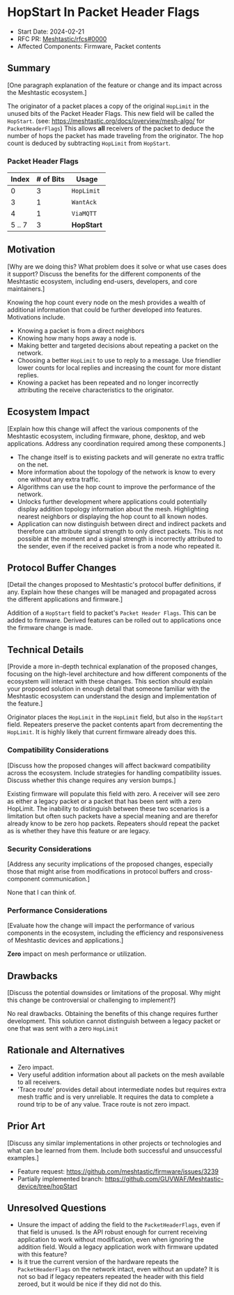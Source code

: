 # HopStart In Packet Header Flags

- Start Date: 2024-02-21
- RFC PR: [Meshtastic/rfcs#0000](https://github.com/Meshtastic/rfcs/pull/0000)
- Affected Components: Firmware, Packet contents

## Summary

[One paragraph explanation of the feature or change and its impact across the
Meshtastic ecosystem.]

The originator of a packet places a copy of the original `HopLimit` in the
unused bits of the Packet Header Flags. This new field will be called the
`HopStart`.
(see: https://meshtastic.org/docs/overview/mesh-algo/ for `PacketHeaderFlags`)
This allows **all** receivers of the packet to deduce the number of hops the packet has made
traveling from the originator. The hop count is deduced by subtracting `HopLimit` from `HopStart`.

### Packet Header Flags 

| Index |	# of Bits	| Usage        |
|-------|-----------|--------------|
|0      |3          |	`HopLimit`   |
|3	    |1	        | `WantAck`    |
|4	    |1	        | `ViaMQTT`    |
|5 .. 7 |3	        | **HopStart** |

## Motivation

[Why are we doing this? What problem does it solve or what use cases does it
support? Discuss the benefits for the different components of the Meshtastic
ecosystem, including end-users, developers, and core maintainers.]

Knowing the hop count every node on the mesh provides a wealth of additional information that could be
further developed into features. Motivations include.
* Knowing a packet is from a direct neighbors
* Knowing how many hops away a node is.
* Making better and targeted decisions about repeating a packet on the network.
* Choosing a better `HopLimit` to use to reply to a message. Use friendlier
  lower counts for local replies and increasing the count for more distant
  replies.
* Knowing a packet has been repeated and no longer incorrectly attributing the receive characteristics to the originator.

## Ecosystem Impact

[Explain how this change will affect the various components of the Meshtastic
ecosystem, including firmware, phone, desktop, and web applications. Address
any coordination required among these components.]

* The change itself is to existing packets and will generate no
  extra traffic on the net.
* More information about the topology of the network is know to every one
  without any extra traffic.
* Algorithms can use the hop count to improve the performance of the network.
* Unlocks further development where applications could potentially display
  addition topology information about the mesh. Highlighting nearest neighbors
  or displaying the hop count to all known nodes.
* Application can now distinguish between direct and indirect packets and
  therefore can attribute signal strength to only direct packets. This is not
  possible at the moment and a signal strength is incorrectly attributed to the
  sender, even if the received packet is from a node who repeated it.

## Protocol Buffer Changes

[Detail the changes proposed to Meshtastic's protocol buffer definitions, if
any. Explain how these changes will be managed and propagated across the
different applications and firmware.]

Addition of a `HopStart` field to packet's `Packet Header Flags`. This can be
added to firmware. Derived features can be rolled out to applications once the
firmware change is made.

## Technical Details

[Provide a more in-depth technical explanation of the proposed changes,
focusing on the high-level architecture and how different components of the
ecosystem will interact with these changes. This section should explain your
proposed solution in enough detail that someone familiar with the Meshtastic
ecosystem can understand the design and implementation of the feature.]

Originator places the `HopLimit` in the `HopLimit` field, but also in the
`HopStart` field. Repeaters preserve the packet contents apart from decrementing the
`HopLimit`. It is highly likely that current firmware already does this.

### Compatibility Considerations

[Discuss how the proposed changes will affect backward compatibility across the
ecosystem. Include strategies for handling compatibility issues. Discuss whether
this change requires any version bumps.]

Existing firmware will populate this field with zero. A receiver will see zero
as either a legacy packet or a packet that has been sent with a zero HopLimit.
The inability to distinguish between these two scenarios is a limitation but
often such packets have a special meaning and are therefor already know to be
zero hop packets.
Repeaters should repeat the packet as is whether they have this feature or are
legacy.

### Security Considerations

[Address any security implications of the proposed changes, especially those
that might arise from modifications in protocol buffers and cross-component
communication.]

None that I can think of.

### Performance Considerations

[Evaluate how the change will impact the performance of various components in
the ecosystem, including the efficiency and responsiveness of Meshtastic devices
and applications.]

**Zero** impact on mesh performance or utilization.

## Drawbacks

[Discuss the potential downsides or limitations of the proposal. Why might this
change be controversial or challenging to implement?]

No real drawbacks. Obtaining the benefits of this change requires further
development. This solution cannot distinguish between a legacy packet or one that
was sent with a zero `HopLimit`

## Rationale and Alternatives

- Zero impact.
- Very useful addition information about all packets on the mesh available to
  all receivers.
- 'Trace route' provides detail about intermediate nodes but requires extra mesh
  traffic and is very unreliable. It requires the data to complete a round trip
  to be of any value. Trace route is not zero impact.

## Prior Art

[Discuss any similar implementations in other projects or technologies and what
can be learned from them. Include both successful and unsuccessful examples.]

* Feature request: https://github.com/meshtastic/firmware/issues/3239
* Partially implemented branch: https://github.com/GUVWAF/Meshtastic-device/tree/hopStart
  
## Unresolved Questions

- Unsure the impact of adding the field to the `PacketHeaderFlags`, even if that
  field is unused.
  Is the API robust enough for current receiving application to work without
  modification, even when ignoring the addition field.
  Would a legacy application work with firmware updated with this feature?
- Is it true the current version of the hardware repeats the 
  `PacketHeaderFlags` on the network intact, even without an
  update? It is not so bad if legacy repeaters repeated the header with this
  field zeroed, but it would be nice if they did not do this.
